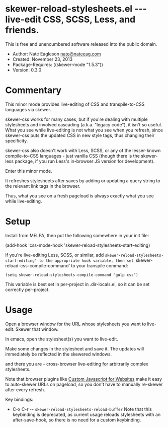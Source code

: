 # skewer-reload-stylesheets.el --- live-edit CSS, SCSS, Less, and friends.

This is free and unencumbered software released into the public domain.

* Author: Nate Eagleson <nate@nateeag.com>
* Created: November 23, 2013
* Package-Requires: ((skewer-mode "1.5.3"))
* Version: 0.3.0

# Commentary

This minor mode provides live-editing of CSS and transpile-to-CSS languages
via skewer.

skewer-css works for many cases, but if you're dealing with multiple
stylesheets and involved cascading (a.k.a. "legacy code"), it isn't so
useful. What you see while live-editing is not what you see when you
refresh, since skewer-css puts the updated CSS in new style tags, thus
changing their specificity.

skewer-css also doesn't work with Less, SCSS, or any of the lesser-known
compile-to-CSS languages - just vanilla CSS (though there is the skewer-less
package, if you run Less's in-browser JS version for development).

Enter this minor mode.

It refreshes stylesheets after saves by adding or updating a query string to
the relevant link tags in the browser.

Thus, what you see on a fresh pageload is always exactly what you see while
live-editing.

# Setup

Install from MELPA, then put the following somewhere in your init file:

(add-hook 'css-mode-hook 'skewer-reload-stylesheets-start-editing)

If you're live-editing Less, SCSS, or similar, add
`skewer-reload-stylesheets-start-editing' to the appropriate hook variable,
then set `skewer-reload-css-compile-command' to your transpile command:

    (setq skewer-reload-stylesheets-compile-command "gulp css")

This variable is best set in per-project in .dir-locals.el, so it can be set
correctly per-project.

# Usage

Open a browser window for the URL whose stylesheets you want to live-edit.
Skewer that window.

In emacs, open the stylesheet(s) you want to live-edit.

Make some changes in the stylesheet and save it. The updates will immediately
be reflected in the skewered windows.

and there you are - cross-browser live-editing for arbitrarily complex
stylesheets.

Note that browser plugins like
[Custom Javascript for Websites](https://chrome.google.com/webstore/detail/custom-javascript-for-web/poakhlngfciodnhlhhgnaaelnpjljija?hl=en)
make it easy to auto-skewer URLs on pageload, so you don't have to manually
re-skewer after every refresh.

Key bindings:

* C-x C-r -- `skewer-reload-stylesheets-reload-buffer`
Note that this keybinding is deprecated, as current usage reloads
stylesheets with an after-save-hook, so there is no need for a custom
keybinding.


